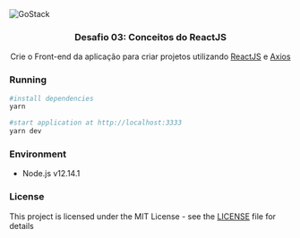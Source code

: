 <img alt="GoStack" src="https://storage.googleapis.com/golden-wind/bootcamp-gostack/header-desafios.png" />

<h3 align="center">
  Desafio 03: Conceitos do ReactJS
</h3>

<p align="center">Crie o Front-end da aplicação para criar projetos utilizando <a target="_blank" href="https://pt-br.reactjs.org/">ReactJS</a> e <a target="_blank" href="https://github.com/axios/axios/">Axios</a></p>

### Running

```sh
#install dependencies
yarn

#start application at http://localhost:3333
yarn dev
```

### Environment

- Node.js v12.14.1

### License

This project is licensed under the MIT License - see the [LICENSE](LICENSE) file for details
